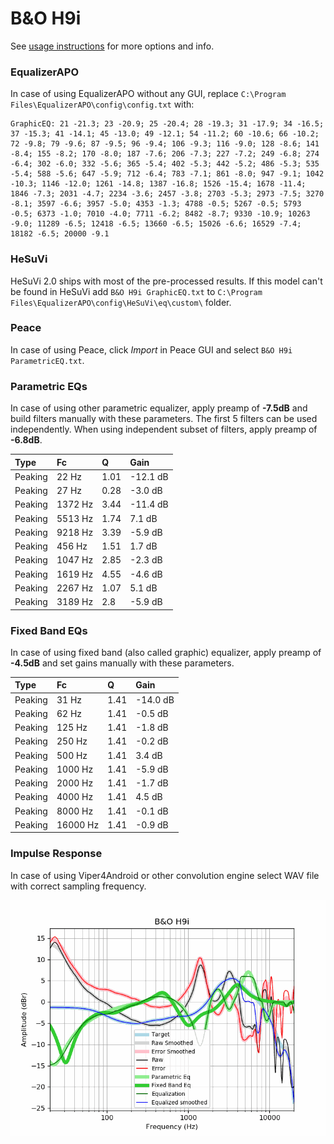 # B&O H9i
See [usage instructions](https://github.com/jaakkopasanen/AutoEq#usage) for more options and info.

### EqualizerAPO
In case of using EqualizerAPO without any GUI, replace `C:\Program Files\EqualizerAPO\config\config.txt`
with:
```
GraphicEQ: 21 -21.3; 23 -20.9; 25 -20.4; 28 -19.3; 31 -17.9; 34 -16.5; 37 -15.3; 41 -14.1; 45 -13.0; 49 -12.1; 54 -11.2; 60 -10.6; 66 -10.2; 72 -9.8; 79 -9.6; 87 -9.5; 96 -9.4; 106 -9.3; 116 -9.0; 128 -8.6; 141 -8.4; 155 -8.2; 170 -8.0; 187 -7.6; 206 -7.3; 227 -7.2; 249 -6.8; 274 -6.4; 302 -6.0; 332 -5.6; 365 -5.4; 402 -5.3; 442 -5.2; 486 -5.3; 535 -5.4; 588 -5.6; 647 -5.9; 712 -6.4; 783 -7.1; 861 -8.0; 947 -9.1; 1042 -10.3; 1146 -12.0; 1261 -14.8; 1387 -16.8; 1526 -15.4; 1678 -11.4; 1846 -7.3; 2031 -4.7; 2234 -3.6; 2457 -3.8; 2703 -5.3; 2973 -7.5; 3270 -8.1; 3597 -6.6; 3957 -5.0; 4353 -1.3; 4788 -0.5; 5267 -0.5; 5793 -0.5; 6373 -1.0; 7010 -4.0; 7711 -6.2; 8482 -8.7; 9330 -10.9; 10263 -9.0; 11289 -6.5; 12418 -6.5; 13660 -6.5; 15026 -6.6; 16529 -7.4; 18182 -6.5; 20000 -9.1
```

### HeSuVi
HeSuVi 2.0 ships with most of the pre-processed results. If this model can't be found in HeSuVi add
`B&O H9i GraphicEQ.txt` to `C:\Program Files\EqualizerAPO\config\HeSuVi\eq\custom\` folder.

### Peace
In case of using Peace, click *Import* in Peace GUI and select `B&O H9i ParametricEQ.txt`.

### Parametric EQs
In case of using other parametric equalizer, apply preamp of **-7.5dB** and build filters manually
with these parameters. The first 5 filters can be used independently.
When using independent subset of filters, apply preamp of **-6.8dB**.

| Type    | Fc      |    Q | Gain     |
|:--------|:--------|:-----|:---------|
| Peaking | 22 Hz   | 1.01 | -12.1 dB |
| Peaking | 27 Hz   | 0.28 | -3.0 dB  |
| Peaking | 1372 Hz | 3.44 | -11.4 dB |
| Peaking | 5513 Hz | 1.74 | 7.1 dB   |
| Peaking | 9218 Hz | 3.39 | -5.9 dB  |
| Peaking | 456 Hz  | 1.51 | 1.7 dB   |
| Peaking | 1047 Hz | 2.85 | -2.3 dB  |
| Peaking | 1619 Hz | 4.55 | -4.6 dB  |
| Peaking | 2267 Hz | 1.07 | 5.1 dB   |
| Peaking | 3189 Hz | 2.8  | -5.9 dB  |

### Fixed Band EQs
In case of using fixed band (also called graphic) equalizer, apply preamp of **-4.5dB** and set
gains manually with these parameters.

| Type    | Fc       |    Q | Gain     |
|:--------|:---------|:-----|:---------|
| Peaking | 31 Hz    | 1.41 | -14.0 dB |
| Peaking | 62 Hz    | 1.41 | -0.5 dB  |
| Peaking | 125 Hz   | 1.41 | -1.8 dB  |
| Peaking | 250 Hz   | 1.41 | -0.2 dB  |
| Peaking | 500 Hz   | 1.41 | 3.4 dB   |
| Peaking | 1000 Hz  | 1.41 | -5.9 dB  |
| Peaking | 2000 Hz  | 1.41 | -1.7 dB  |
| Peaking | 4000 Hz  | 1.41 | 4.5 dB   |
| Peaking | 8000 Hz  | 1.41 | -0.1 dB  |
| Peaking | 16000 Hz | 1.41 | -0.9 dB  |

### Impulse Response
In case of using Viper4Android or other convolution engine select WAV file with correct sampling frequency.

![](https://raw.githubusercontent.com/jaakkopasanen/AutoEq/master/results/oratory1990/harman_over-ear_2018/B&O%20H9i/B&O%20H9i.png)